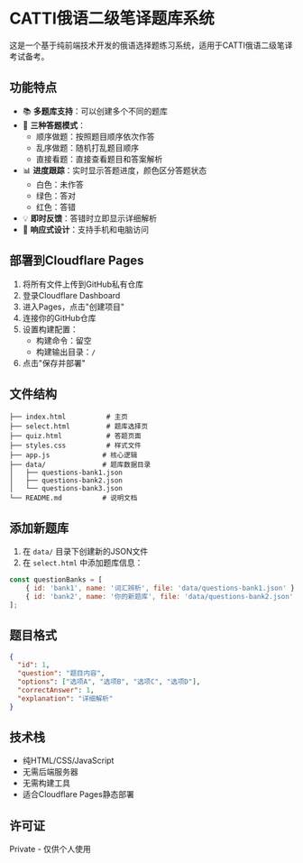 # CATTI俄语二级笔译题库系统

这是一个基于纯前端技术开发的俄语选择题练习系统，适用于CATTI俄语二级笔译考试备考。

## 功能特点

- 📚 **多题库支持**：可以创建多个不同的题库
- 🎯 **三种答题模式**：
  - 顺序做题：按照题目顺序依次作答
  - 乱序做题：随机打乱题目顺序
  - 直接看题：直接查看题目和答案解析
- 📊 **进度跟踪**：实时显示答题进度，颜色区分答题状态
  - 白色：未作答
  - 绿色：答对
  - 红色：答错
- 💡 **即时反馈**：答错时立即显示详细解析
- 📱 **响应式设计**：支持手机和电脑访问

## 部署到Cloudflare Pages

1. 将所有文件上传到GitHub私有仓库
2. 登录Cloudflare Dashboard
3. 进入Pages，点击"创建项目"
4. 连接你的GitHub仓库
5. 设置构建配置：
   - 构建命令：留空
   - 构建输出目录：`/`
6. 点击"保存并部署"

## 文件结构

```
├── index.html          # 主页
├── select.html         # 题库选择页
├── quiz.html           # 答题页面
├── styles.css          # 样式文件
├── app.js             # 核心逻辑
├── data/              # 题库数据目录
│   ├── questions-bank1.json
│   ├── questions-bank2.json
│   └── questions-bank3.json
└── README.md          # 说明文档
```

## 添加新题库

1. 在 `data/` 目录下创建新的JSON文件
2. 在 `select.html` 中添加题库信息：

```javascript
const questionBanks = [
    { id: 'bank1', name: '词汇辨析', file: 'data/questions-bank1.json' },
    { id: 'bank2', name: '你的新题库', file: 'data/questions-bank2.json' }
];
```

## 题目格式

```json
{
  "id": 1,
  "question": "题目内容",
  "options": ["选项A", "选项B", "选项C", "选项D"],
  "correctAnswer": 1,
  "explanation": "详细解析"
}
```

## 技术栈

- 纯HTML/CSS/JavaScript
- 无需后端服务器
- 无需构建工具
- 适合Cloudflare Pages静态部署

## 许可证

Private - 仅供个人使用